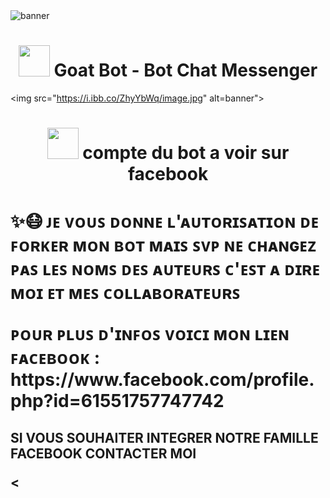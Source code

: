<img src="https://i.ibb.co/mRfT6ZH/image.jpg" alt="banner">
<h1 align="center"><img src="https://i.ibb.co/BZx5S7N/image.jpg" width="50px"> Goat Bot - Bot Chat Messenger</h1>

<img src="https://i.ibb.co/ZhyYbWq/image.jpg" alt=banner">
<h1 align="center"><img
src="https://i.ibb.co/1Kbqkb5/image.jpg" width="50px"> compte du bot
a voir sur facebook </h1> 

<p align="center">
<h1 𝑰𝑻𝑨𝑪𝑯𝑰🍀>
<p>✨😷 ᴊᴇ ᴠᴏᴜꜱ ᴅᴏɴɴᴇ ʟ'ᴀᴜᴛᴏʀɪꜱᴀᴛɪᴏɴ ᴅᴇ ꜰᴏʀᴋᴇʀ ᴍᴏɴ ʙᴏᴛ ᴍᴀɪꜱ ꜱᴠᴩ ɴᴇ ᴄʜᴀɴɢᴇᴢ ᴩᴀꜱ ʟᴇꜱ ɴᴏᴍꜱ ᴅᴇꜱ ᴀᴜᴛᴇᴜʀꜱ ᴄ'ᴇꜱᴛ ᴀ ᴅɪʀᴇ ᴍᴏɪ ᴇᴛ ᴍᴇꜱ ᴄᴏʟʟᴀʙᴏʀᴀᴛᴇᴜʀꜱ </p>

<P> ᴩᴏᴜʀ ᴩʟᴜꜱ ᴅ'ɪɴꜰᴏꜱ ᴠᴏɪᴄɪ ᴍᴏɴ ʟɪᴇɴ ꜰᴀᴄᴇʙᴏᴏᴋ : https://www.facebook.com/profile.php?id=61551757747742 </p>

<h2 ☄️FACEBOOK roi démon VOLDIGO anos>
<P> SI VOUS SOUHAITER INTEGRER NOTRE FAMILLE FACEBOOK CONTACTER MOI </P>
  
<
